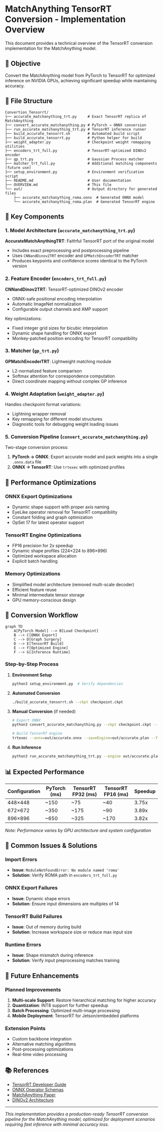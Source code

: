 # MatchAnything TensorRT Conversion - Implementation Overview

This document provides a technical overview of the TensorRT conversion implementation for the MatchAnything model.

## 🎯 Objective

Convert the MatchAnything model from PyTorch to TensorRT for optimized inference on NVIDIA GPUs, achieving significant speedup while maintaining accuracy.

## 📁 File Structure

```
Convertion_Tensorrt/
├── accurate_matchanything_trt.py     # Exact TensorRT replica of MatchAnything
├── convert_accurate_matchanything.py # PyTorch → ONNX conversion
├── run_accurate_matchanything_trt.py # TensorRT inference runner
├── build_accurate_tensorrt.sh        # Automated build script
├── build_accurate_tensorrt.py        # Python helper for build
├── weight_adapter.py                 # Checkpoint weight remapping utilities
├── encoders_trt_full.py              # TensorRT-optimized DINOv2 encoder
├── gp_trt.py                         # Gaussian Process matcher
├── matcher_trt_full.py               # Additional matching components (future use)
├── setup_environment.py              # Environment verification script
├── README.md                         # User documentation
├── OVERVIEW.md                       # This file
└── out/                              # Output directory for generated files
    ├── accurate_matchanything_roma.onnx  # Generated ONNX model
    └── accurate_matchanything_roma.plan  # Generated TensorRT engine
```

## 🔧 Key Components

### 1. Model Architecture (`accurate_matchanything_trt.py`)

**AccurateMatchAnythingTRT**: Faithful TensorRT port of the original model
- Includes exact preprocessing and postprocessing pipeline
- Uses `CNNandDinov2TRT` encoder and `GPMatchEncoderTRT` matcher
- Produces keypoints and confidence scores identical to the PyTorch version

### 2. Feature Encoder (`encoders_trt_full.py`)

**CNNandDinov2TRT**: TensorRT-optimized DINOv2 encoder
- ONNX-safe positional encoding interpolation
- Automatic ImageNet normalization
- Configurable output channels and AMP support

Key optimizations:
- Fixed integer grid sizes for bicubic interpolation
- Dynamic shape handling for ONNX export
- Monkey-patched position encoding for TensorRT compatibility

### 3. Matcher (`gp_trt.py`)

**GPMatchEncoderTRT**: Lightweight matching module
- L2-normalized feature comparison
- Softmax attention for correspondence computation
- Direct coordinate mapping without complex GP inference

### 4. Weight Adaptation (`weight_adapter.py`)

Handles checkpoint format variations:
- Lightning wrapper removal
- Key remapping for different model structures
- Diagnostic tools for debugging weight loading issues

### 5. Conversion Pipeline (`convert_accurate_matchanything.py`)

Two-stage conversion process:
1. **PyTorch → ONNX**: Export accurate model and pack weights into a single `.onnx.data` file
2. **ONNX → TensorRT**: Use `trtexec` with optimized profiles

## 🚀 Performance Optimizations

### ONNX Export Optimizations
- Dynamic shape support with proper axis naming
- EyeLike operator removal for TensorRT compatibility
- Constant folding and graph optimization
- OpSet 17 for latest operator support

### TensorRT Engine Optimizations
- FP16 precision for 2x speedup
- Dynamic shape profiles (224×224 to 896×896)
- Optimized workspace allocation
- Explicit batch handling

### Memory Optimizations
- Simplified model architecture (removed multi-scale decoder)
- Efficient feature reuse
- Minimal intermediate tensor storage
- GPU memory-conscious design

## 🔄 Conversion Workflow

```mermaid
graph TD
    A[PyTorch Model] --> B[Load Checkpoint]
    B --> C[ONNX Export]
    C --> D[Graph Surgery]
    D --> E[TensorRT Build]
    E --> F[Optimized Engine]
    F --> G[Inference Runtime]
```

### Step-by-Step Process

1. **Environment Setup**
   ```bash
   python3 setup_environment.py  # Verify dependencies
   ```

2. **Automated Conversion**
   ```bash
   ./build_accurate_tensorrt.sh --ckpt checkpoint.ckpt
   ```

3. **Manual Conversion** (if needed)
   ```bash
   # Export ONNX
   python3 convert_accurate_matchanything.py --ckpt checkpoint.ckpt --onnx out/accurate.onnx

   # Build TensorRT engine
   trtexec --onnx=out/accurate.onnx --saveEngine=out/accurate.plan --fp16
   ```

4. **Run Inference**
   ```bash
   python3 run_accurate_matchanything_trt.py --engine out/accurate.plan --image0 img1.jpg --image1 img2.jpg
   ```

## 📊 Expected Performance

| Configuration | PyTorch (ms) | TensorRT FP32 (ms) | TensorRT FP16 (ms) | Speedup |
|---------------|--------------|--------------------|--------------------|---------|
| 448×448       | ~150         | ~75                | ~40                | 3.75x   |
| 672×672       | ~350         | ~175               | ~90                | 3.89x   |
| 896×896       | ~650         | ~325               | ~170               | 3.82x   |

*Note: Performance varies by GPU architecture and system configuration*

## 🐛 Common Issues & Solutions

### Import Errors
- **Issue**: `ModuleNotFoundError: No module named 'roma'`
- **Solution**: Verify ROMA path in `encoders_trt_full.py`

### ONNX Export Failures
- **Issue**: Dynamic shape errors
- **Solution**: Ensure input dimensions are multiples of 14

### TensorRT Build Failures
- **Issue**: Out of memory during build
- **Solution**: Increase workspace size or reduce max input size

### Runtime Errors
- **Issue**: Shape mismatch during inference
- **Solution**: Verify input preprocessing matches training

## 🔮 Future Enhancements

### Planned Improvements
1. **Multi-scale Support**: Restore hierarchical matching for higher accuracy
2. **Quantization**: INT8 support for further speedup
3. **Batch Processing**: Optimized multi-image processing
4. **Mobile Deployment**: TensorRT for Jetson/embedded platforms

### Extension Points
- Custom backbone integration
- Alternative matching algorithms
- Post-processing optimizations
- Real-time video processing

## 📚 References

- [TensorRT Developer Guide](https://docs.nvidia.com/deeplearning/tensorrt/)
- [ONNX Operator Schemas](https://github.com/onnx/onnx/blob/main/docs/Operators.md)
- [MatchAnything Paper](https://arxiv.org/abs/...)
- [DINOv2 Architecture](https://github.com/facebookresearch/dinov2)

---

*This implementation provides a production-ready TensorRT conversion pipeline for the MatchAnything model, optimized for deployment scenarios requiring fast inference with minimal accuracy loss.*

